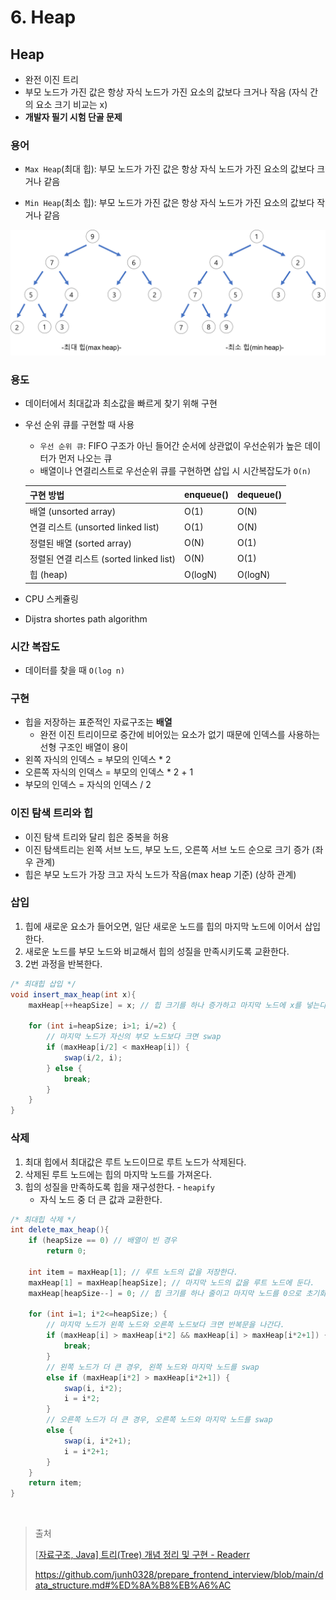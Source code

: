 # 6. Heap

## Heap

- 완전 이진 트리
- 부모 노드가 가진 값은 항상 자식 노드가 가진 요소의 값보다 크거나 작음 (자식 간의 요소 크기 비교는 x)
- **개발자 필기 시험 단골 문제**

### 용어

- `Max Heap`(최대 힙): 부모 노드가 가진 값은 항상 자식 노드가 가진 요소의 값보다 크거나 같음

- `Min Heap`(최소 힙): 부모 노드가 가진 값은 항상 자식 노드가 가진 요소의 값보다 작거나 같음

![img](06_heap.assets/types-of-heap.png)

### 용도

- 데이터에서 최대값과 최소값을 빠르게 찾기 위해 구현
- 우선 순위 큐를 구현할 때 사용

  - `우선 순위 큐`: FIFO 구조가 아닌 들어간 순서에 상관없이 우선순위가 높은 데이터가 먼저 나오는 큐
  - 배열이나 연결리스트로 우선순위 큐를 구현하면 삽입 시 시간복잡도가 `O(n)`

  | **구현 방법**                           | **enqueue()** | **dequeue()** |
  | --------------------------------------- | ------------- | ------------- |
  | 배열 (unsorted array)                   | O(1)          | O(N)          |
  | 연결 리스트 (unsorted linked list)      | O(1)          | O(N)          |
  | 정렬된 배열 (sorted array)              | O(N)          | O(1)          |
  | 정렬된 연결 리스트 (sorted linked list) | O(N)          | O(1)          |
  | 힙 (heap)                               | O(logN)       | O(logN)       |

- CPU 스케쥴링
- Dijstra shortes path algorithm

### 시간 복잡도

- 데이터를 찾을 때 `O(log n)`

### 구현

- 힙을 저장하는 표준적인 자료구조는 **배열**
  - 완전 이진 트리이므로 중간에 비어있는 요소가 없기 때문에 인덱스를 사용하는 선형 구조인 배열이 용이
- 왼쪽 자식의 인덱스 = 부모의 인덱스 \* 2
- 오른쪽 자식의 인덱스 = 부모의 인덱스 \* 2 \+ 1
- 부모의 인덱스 = 자식의 인덱스 / 2

### 이진 탐색 트리와 힙

- 이진 탐색 트리와 달리 힙은 중복을 허용
- 이진 탐색트리는 왼쪽 서브 노드, 부모 노드, 오른쪽 서브 노드 순으로 크기 증가 (좌우 관계)
- 힙은 부모 노드가 가장 크고 자식 노드가 작음(max heap 기준) (상하 관계)

### 삽입

1. 힙에 새로운 요소가 들어오면, 일단 새로운 노드를 힙의 마지막 노드에 이어서 삽입한다.
2. 새로운 노드를 부모 노드와 비교해서 힙의 성질을 만족시키도록 교환한다.
3. 2번 과정을 반복한다.

```java
/* 최대힙 삽입 */
void insert_max_heap(int x){
    maxHeap[++heapSize] = x; // 힙 크기를 하나 증가하고 마지막 노드에 x를 넣는다.

    for (int i=heapSize; i>1; i/=2) {
        // 마지막 노드가 자신의 부모 노드보다 크면 swap
        if (maxHeap[i/2] < maxHeap[i]) {
            swap(i/2, i);
        } else {
            break;
        }
    }
}
```

### 삭제

1. 최대 힙에서 최대값은 루트 노드이므로 루트 노드가 삭제된다.
2. 삭제된 루트 노드에는 힙의 마지막 노드를 가져온다.
3. 힙의 성질을 만족하도록 힙을 재구성한다. \- `heapify`
   - 자식 노드 중 더 큰 값과 교환한다.

```java
/* 최대힙 삭제 */
int delete_max_heap(){
    if (heapSize == 0) // 배열이 빈 경우
        return 0;

    int item = maxHeap[1]; // 루트 노드의 값을 저장한다.
    maxHeap[1] = maxHeap[heapSize]; // 마지막 노드의 값을 루트 노드에 둔다.
    maxHeap[heapSize--] = 0; // 힙 크기를 하나 줄이고 마지막 노드를 0으로 초기화한다.

    for (int i=1; i*2<=heapSize;) {
        // 마지막 노드가 왼쪽 노드와 오른쪽 노드보다 크면 반복문을 나간다.
        if (maxHeap[i] > maxHeap[i*2] && maxHeap[i] > maxHeap[i*2+1]) {
            break;
        }
        // 왼쪽 노드가 더 큰 경우, 왼쪽 노드와 마지막 노드를 swap
        else if (maxHeap[i*2] > maxHeap[i*2+1]) {
            swap(i, i*2);
            i = i*2;
        }
        // 오른쪽 노드가 더 큰 경우, 오른쪽 노드와 마지막 노드를 swap
        else {
            swap(i, i*2+1);
            i = i*2+1;
        }
    }
    return item;
}
```

<br>

> 출처
>
> [[자료구조, Java\] 트리(Tree) 개념 정리 및 구현 - Readerr](https://readerr.tistory.com/35)
>
> https://github.com/junh0328/prepare_frontend_interview/blob/main/data_structure.md#%ED%8A%B8%EB%A6%AC